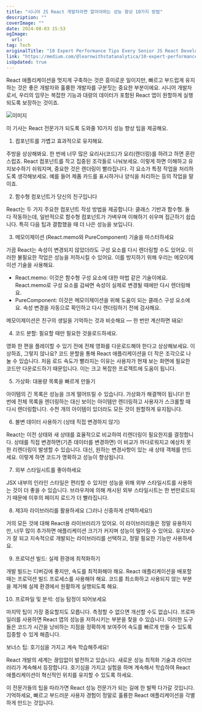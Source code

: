 ```yaml
---
title: "시니어 JS React 개발자라면 알아야하는 성능 향상 10가지 방법"
description: ""
coverImage: ""
date: 2024-08-03 15:53
ogImage: 
  url: 
tag: Tech
originalTitle: "10 Expert Performance Tips Every Senior JS React Developer Should Know"
link: "https://medium.com/@learnwithstatanalytica/10-expert-performance-tips-every-senior-js-react-developer-should-know-a7d3e469d506"
isUpdated: true
---
```






React 애플리케이션을 멋지게 구축하는 것은 흥미로운 일이지만, 빠르고 부드럽게 유지하는 것은 좋은 개발자와 훌륭한 개발자를 구분짓는 중요한 부분이에요. 시니어 개발자로서, 우리의 임무는 복잡한 기능과 대량의 데이터가 포함된 React 앱이 원할하게 실행되도록 보장하는 것이죠.

![이미지](/assets/img/10ExpertPerformanceTipsEverySeniorJSReactDeveloperShouldKnow_0.png)

이 기사는 React 전문가가 되도록 도와줄 10가지 성능 향상 팁을 제공해요.

1. 컴포넌트를 가볍고 효과적으로 유지해요.

<div class="content-ad"></div>

주방을 상상해봐요. 한 번에 너무 많은 요리사(코드)가 요리(렌더링)를 하려고 하면 혼란스럽죠. React 컴포넌트를 작고 집중된 조각들로 나눠보세요. 이렇게 하면 이해하고 유지보수하기 쉬워지며, 중요한 것은 렌더링이 빨라집니다. 각 요소가 특정 작업을 처리하도록 생각해보세요. 예를 들어 제품 카드를 표시하거나 양식을 처리하는 등의 작업을 말이죠.

2. 함수형 컴포넌트가 당신의 친구입니다

React는 두 가지 주요한 컴포넌트 작성 방법을 제공합니다: 클래스 기반과 함수형. 둘 다 작동하는데, 일반적으로 함수형 컴포넌트가 가벼우며 이해하기 쉬우며 접근하기 쉽습니다. 특히 다음 팁과 결합했을 때 더 나은 성능을 보입니다.

3. 메모이제이션 (React.memo와 PureComponent) 기술을 마스터하세요

<div class="content-ad"></div>

가끔 React는 속성이 변경되지 않았더라도 구성 요소를 다시 렌더링할 수도 있어요. 이러한 불필요한 작업은 성능을 저하시킬 수 있어요. 이를 방지하기 위해 우리는 메모이제이션 기술을 사용해요.

- React.memo: 이것은 함수형 구성 요소에 대한 마법 같은 기술이에요. React.memo로 구성 요소를 감싸면 속성이 실제로 변경될 때에만 다시 렌더링해요.
- PureComponent: 이것은 메모이제이션을 위해 도움이 되는 클래스 구성 요소에요. 속성 변경을 자동으로 확인하고 다시 렌더링하기 전에 검사해요.

메모이제이션은 친구의 생일을 기억하는 것과 비슷해요 — 한 번만 계산하면 돼요!

4. 코드 분할: 필요할 때만 필요한 것을로드하세요.

<div class="content-ad"></div>

영화 한 편을 플레이할 수 있기 전에 전체 영화를 다운로드해야 한다고 상상해보세요. 이상하죠, 그렇지 않나요? 코드 분할을 통해 React 애플리케이션을 더 작은 조각으로 나눌 수 있습니다. 처음 로드 속도가 빨라지는 이유는 사용자가 현재 보는 화면에 필요한 코드만 다운로드하기 때문입니다. 이는 크고 복잡한 프로젝트에 도움이 됩니다.

5. 가상화: 대용량 목록을 빠르게 만들기

아이템의 긴 목록은 성능을 크게 떨어뜨릴 수 있습니다. 가상화가 해결책이 됩니다! 한 번에 전체 목록을 렌더링하는 대신 보이는 아이템만 렌더링하고 사용자가 스크롤할 때 다시 렌더링합니다. 수천 개의 아이템이 있더라도 모든 것이 원할하게 유지됩니다.

6. 불변 데이터 사용하기 (상태 직접 변경하지 않기)

<div class="content-ad"></div>

React는 이전 상태와 새 상태를 효율적으로 비교하여 리렌더링이 필요한지를 결정합니다. 상태를 직접 변경하면(기존 데이터를 변경하면) 이 비교가 까다로워지고 예상치 못한 리렌더링이 발생할 수 있습니다. 대신, 원하는 변경사항이 있는 새 상태 객체를 만드세요. 이렇게 하면 코드가 명확하고 성능이 향상됩니다.

7. 외부 스타일시트를 좋아하세요

JSX 내부의 인라인 스타일은 편리할 수 있지만 성능을 위해 외부 스타일시트를 사용하는 것이 더 좋을 수 있습니다. 브라우저에 의해 캐시된 외부 스타일시트는 한 번만로드되기 때문에 이후의 페이지 로드가 더 빨라집니다.

8. 제3자 라이브러리를 활용하세요 (그러나 신중하게 선택하세요!)

<div class="content-ad"></div>

거의 모든 것에 대해 React용 라이브러리가 있어요. 이 라이브러리들은 정말 유용하지만, 너무 많이 추가하면 애플리케이션 크기가 커지며 성능이 떨어질 수 있어요. 유지보수가 잘 되고 지속적으로 개발되는 라이브러리를 선택하고, 정말 필요한 기능만 사용하세요.

9. 프로덕션 빌드: 실제 환경에 최적화하기

개발 빌드는 디버깅에 좋지만, 속도를 최적화해야 해요. React 애플리케이션을 배포할 때는 프로덕션 빌드 프로세스를 사용해야 해요. 코드를 최소화하고 사용되지 않는 부분을 제거해 실제 환경에서 원활하게 실행되도록 해요.

10. 프로파일 및 분석: 성능 탐정이 되어보세요

<div class="content-ad"></div>

마지막 팁이 가장 중요할지도 모릅니다. 측정할 수 없으면 개선할 수도 없습니다. 프로파일러를 사용하면 React 앱의 성능을 저하시키는 부분을 찾을 수 있습니다. 이러한 도구들은 코드가 시간을 낭비하는 지점을 정확하게 보여주어 속도를 빠르게 만들 수 있도록 집중할 수 있게 해줍니다.

보너스 팁: 호기심을 가지고 계속 학습해주세요!

React 개발의 세계는 끊임없이 발전하고 있습니다. 새로운 성능 최적화 기술과 라이브러리가 계속해서 등장합니다. 호기심을 가지고 실험을 하며 계속해서 학습하여 React 애플리케이션이 혁신적인 위치를 유지할 수 있도록 하세요.

이 전문가들의 팁을 따라가면 React 성능 전문가가 되는 길에 한 발짝 다가갈 것입니다. 기억하세요, 빠르고 부드러운 사용자 경험이 정말로 훌륭한 React 애플리케이션을 각별하게 만드는 것입니다.
